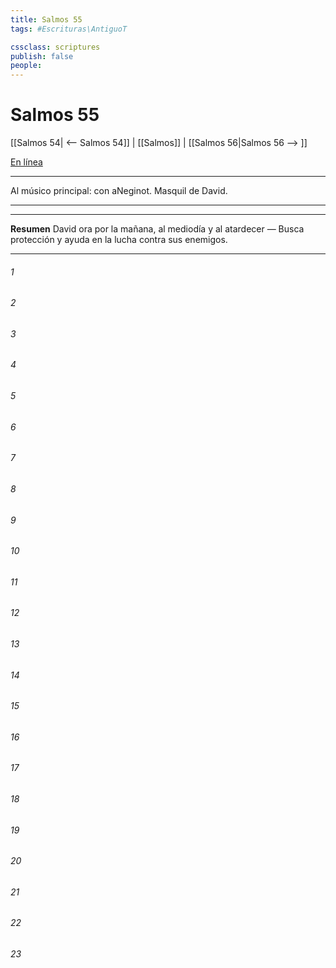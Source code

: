 ```yaml
---
title: Salmos 55
tags: #Escrituras\AntiguoT

cssclass: scriptures
publish: false
people:
---
```


# Salmos 55
[[Salmos 54| <-- Salmos 54]] | [[Salmos]] | [[Salmos 56|Salmos 56 --> ]]

[En línea](https://churchofjesuschrist.org/study/scriptures/ot/ps/55?lang=spa)

---
Al músico principal: con aNeginot. Masquil de David.

---

---
__Resumen__
David ora por la mañana, al mediodía y al atardecer — Busca protección y ayuda en la lucha contra sus enemigos.

---
###### 1 


###### 2 


###### 3 


###### 4 


###### 5 


###### 6 


###### 7 


###### 8 


###### 9 


###### 10 


###### 11 


###### 12 


###### 13 


###### 14 


###### 15 


###### 16 


###### 17 


###### 18 


###### 19 


###### 20 


###### 21 


###### 22 


###### 23 


